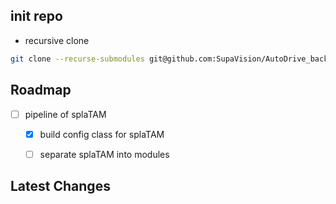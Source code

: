 
## init repo
- recursive clone
```bash
git clone --recurse-submodules git@github.com:SupaVision/AutoDrive_backend.git
```



## Roadmap
- [ ] pipeline of splaTAM
  - [x] build config class for splaTAM
  - [ ] separate splaTAM into modules








## Latest Changes
